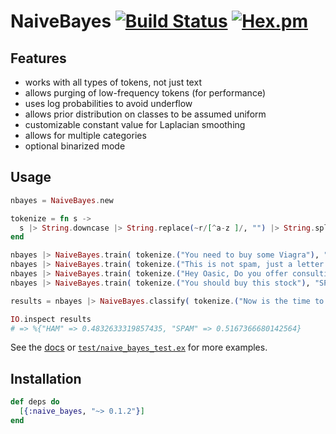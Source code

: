 # NaiveBayes [![Build Status](https://travis-ci.org/ashleyw/naive_bayes.svg?branch=master)](https://travis-ci.org/ashleyw/naive_bayes) [![Hex.pm](https://img.shields.io/hexpm/v/naive_bayes.svg?maxAge=10)](https://hex.pm/packages/naive_bayes)

## Features

- works with all types of tokens, not just text
- allows purging of low-frequency tokens (for performance)
- uses log probabilities to avoid underflow
- allows prior distribution on classes to be assumed uniform
- customizable constant value for Laplacian smoothing
- allows for multiple categories
- optional binarized mode

## Usage

```elixir
nbayes = NaiveBayes.new

tokenize = fn s ->
  s |> String.downcase |> String.replace(~r/[^a-z ]/, "") |> String.split(~r/\s+/)
end

nbayes |> NaiveBayes.train( tokenize.("You need to buy some Viagra"), "SPAM" )
nbayes |> NaiveBayes.train( tokenize.("This is not spam, just a letter to Bob."), "HAM" )
nbayes |> NaiveBayes.train( tokenize.("Hey Oasic, Do you offer consulting?"), "HAM" )
nbayes |> NaiveBayes.train( tokenize.("You should buy this stock"), "SPAM" )

results = nbayes |> NaiveBayes.classify( tokenize.("Now is the time to buy Viagra cheaply and discreetly") )

IO.inspect results
# => %{"HAM" => 0.4832633319857435, "SPAM" => 0.5167366680142564}
```

See the [docs](https://hexdocs.pm/naive_bayes/NaiveBayes.html) or [`test/naive_bayes_test.ex`](https://github.com/ashleyw/naive_bayes/blob/master/test/naive_bayes_test.exs) for more examples.

## Installation

```elixir
def deps do
  [{:naive_bayes, "~> 0.1.2"}]
end
```
